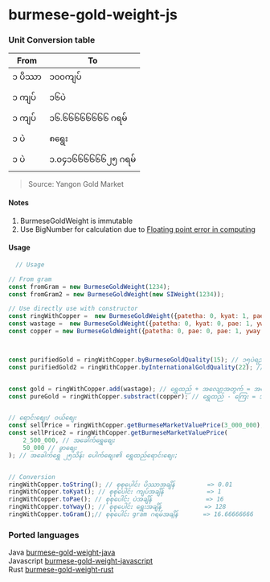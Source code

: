 # burmese-gold-weight-js
### Unit Conversion table
|From|To|
|--|--|
|၁ ပိဿာ| ၁၀၀ကျပ်|
|၁ ကျပ်| ၁၆ပဲ|
|၁ ကျပ်| ၁၆.၆၆၆၆၆၆၆၆ ဂရမ်|
|၁ ပဲ| ၈ရွေး|
|၁ ပဲ| ၁.၀၄၁၆၆၆၆၆၆၂၅ ဂရမ်|

> Source: Yangon Gold Market

#### Notes
1. BurmeseGoldWeight is immutable
2. Use BigNumber for calculation due to [Floating point error in computing](https://betterprogramming.pub/why-is-0-1-0-2-not-equal-to-0-3-in-most-programming-languages-99432310d476)

#### Usage
```javascript
  // Usage

// From gram
const fromGram = new BurmeseGoldWeight(1234);
const fromGram2 = new BurmeseGoldWeight(new SIWeight(1234));

// Use directly use with constructor
const ringWithCopper =  new BurmeseGoldWeight({patetha: 0, kyat: 1, pae: 0, yway: 0}); // ရွှေထည် ၁ကျပ်သား
const wastage =  new BurmeseGoldWeight({patetha: 0, kyat: 0, pae: 1, yway: 2}); // အလျေ့ာအတွက် ၁ပဲ ၂ရွေး
const copper = new BurmeseGoldWeight({patetha: 0, pae: 0, pae: 1, yway: 0}); // ကြေး(အတွင်းစပ်) ၁ပဲ



const purifiedGold = ringWithCopper.byBurmeseGoldQuality(15); // ၁၅ပဲရည် အခေါက်ရွှေချွတ်ပြီး
const purifiedGold2 = ringWithCopper.byInternationalGoldQuality(22); // 22/24 K အခေါက်ရွှေချွတ်ပြီး


const gold = ringWithCopper.add(wastage); // ရွှေထည် + အလျော့အတွက် = အထည်လုပ် အချိန်
const pureGold = ringWithCopper.substract(copper); // ရွှေထည် - ကြေး = အခေါက်


// ရောင်းစျေး/ ဝယ်စျေး
const sellPrice = ringWithCopper.getBurmeseMarketValuePrice(3_000_000); // အခေါက်ရွှေ သိန်း၃၀ ပေါက်စျေး၏ ရွှေထည်ရောင်းစျေး
const sellPrice2 = ringWithCopper.getBurmeseMarketValuePrice(
    2_500_000, // အခေါက်ရွှေစျေး
    50_000 // ခွာစျေး
); // အခေါက်ရွှေ ၂၅သိန်း ပေါက်စျေး၏ ရွှေထည်ရောင်းစျေး;


// Conversion
ringWithCopper.toString(); // စုစုပေါင်း ပိဿာအချိန်         => 0.01
ringWithCopper.toKyat(); // စုစုပေါင်း ကျပ်အချိန်            => 1
ringWithCopper.toPae(); // စုစုပေါင်း ပဲအချိန်               => 16
ringWithCopper.toYway(); // စုစုပေါင်း ရွှေးအချိန်            => 128 
ringWithCopper.toGram();// စုစုပေါင်း gram ဂရမ်အချိန်       => 16.66666666
```


### Ported languages
Java [burmese-gold-weight-java](https://github.com/jianshangquan/burmese-gold-weight-java) \
Javascript [burmese-gold-weight-javascript](https://github.com/jianshangquan/burmese-weight-js) \
Rust [burmese-gold-weight-rust](https://github.com/jianshangquan/burmese-weight-rust)
